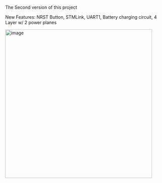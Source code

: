 The Second version of this project

New Features: NRST Button, STMLink, UART1, Battery charging circuit, 4 Layer w/ 2 power planes



<img width="465" height="470" alt="image" src="https://github.com/user-attachments/assets/b306e082-e34e-41ff-bf67-16cf095dbe62" />
